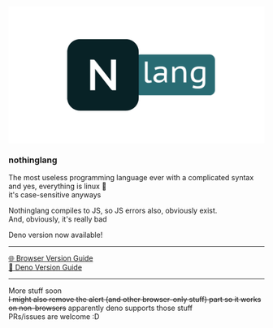 <img src="nlang.png" alt="nothinglang" align="center">

### nothinglang
The most useless programming language ever with a complicated syntax  
and yes, everything is linux 🐧  
it's case-sensitive anyways  

Nothinglang compiles to JS, so JS errors also, obviously exist.  
And, obviously, it's really bad

Deno version now available!
___
[🌐 Browser Version Guide](guide.md)  
[🦕 Deno Version Guide](dguide.md)
___
More stuff soon  
~~I might also remove the alert (and other browser-only stuff) part so it works on non-browsers~~ apparently deno supports those stuff  
PRs/issues are welcome :D
